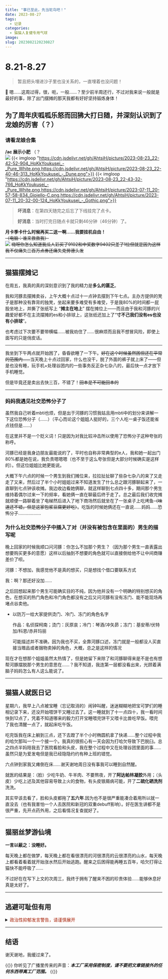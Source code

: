 ```yaml
---
title: "事已至此，先当鸵鸟吧！"
date: 2023-08-27
tags:
  - 记录
categories:
  - 猫猫人复健专用气球
image:
slug: 2023082120230827
---
```


# 8.21-8.27

> 暂且把头埋进沙子里也没关系的，一直埋着也没问题！
> 

<aside>
💨 嗯……这周过得，很，呃，一般……？至少前半周还行，不过对我来说一般就是最好的事，除了出门摆摊的那天我都有好好坚持锻炼身体！

</aside>

## 为了周年庆呱呱乐怒而回狒大打日随，并深刻认识到了龙娘的厉害（？）

### **请看龙娘合集**
**/ac 展示小肥** （？<br/>
![](https://cdn.jsdelivr.net/gh/AhtsiH/picture/2023-08-22_16-09-55-258_Gioiello-C.png)
{{< imgloop "https://cdn.jsdelivr.net/gh/AhtsiH/picture/2023-08-23_22-42-52-904_HoKkYoukusei_-_Pure_White.png,https://cdn.jsdelivr.net/gh/AhtsiH/picture/2023-08-23_22-40-46-313_HoKkYoukusei_-_Dune.png">}}
{{< imgloop "https://cdn.jsdelivr.net/gh/AhtsiH/picture/2023-08-23_22-43-32-766_HoKkYoukusei_-_Pure_White.png,https://cdn.jsdelivr.net/gh/AhtsiH/picture/2023-07-11_20-57-58-834_Gioiello-C.png,https://cdn.jsdelivr.net/gh/AhtsiH/picture/2023-07-11_20-32-00-124_HoKkYoukusei_-_Gothic.png">}} 


> **坏消息**：在第四天随完之后忘了下线挂完了点卡。
> 
> 
> **好消息**：当时打完日随点卡就只剩46分钟（46分钟）了。
> 

**月卡季卡什么时候再买二送一啊……我要挂机自由！**<br/>
~~（电脑：谁来救救我）~~<br/>
![](https://cdn.jsdelivr.net/gh/AhtsiH/picture/0a2dec5fad84c2ca.png)
~~嗨呀你怎么知道我瓜人彩买了9102和中奖数字9402只差了1位但就是因为这样我不仅痛失三百万点券还痛失克劳德头发~~

---

## 猫猫摆摊记

在周五，我真的真的深刻意识到了我的精力是**多么的匮乏**。

我和河豚去摆摊卖谷，上午大概十点过十一点钟去摆到下午七点。主办方提供的凳子是那种没有靠背的独凳，坐起来要多难受有多难受，于是我80%的时间都一屁股坐地上，并撕了张纸写上 “**摊主在地上**” 摆在摊位上——而且由于我和河豚的兴趣爱好都不在主流摆摊的es和小排球上，这张纸还加上了“**寸不己我们没有es也没有小排球**”。

也考虑过下次要不要带横幅……被我劝住了……很麻烦而且我不想冒风险，即使上面写的只是俏皮话。

---

我坐到下午两点就开始困了，昏昏欲睡了一下午。~~好在这个时候虽然困但还在平常的范围内……~~当天晚上十点过回家，什么也没干，脱了外面的裤子就上床了——但是也没有睡，玩手机+处理谷团内的一些事务反正杂七杂八的，最后快一点才放下手机睡觉。

但是毕竟还是卖出去快三百，不错了！~~回本是不可能回本的~~

---

### 妈妈我遇见社交恐怖分子了

虽然我自己听着mbti也烦，但是出于河豚的习惯我姑且用mbti中的划分来讲解一下这位恐怖分子（……）（平心而论这个姐姐人挺好的，三个人吃一桌子饭还能省点钱但是……）

在这里并不是一个贬义词！只是因为对我比较冲击所以使用了恐怖分子这种夸张的称呼。

河豚已经是我身边朋友最能说的了，平时也自称非常典型的e人，我和她一起出门80%都是她在说，我负责嗯嗯嗯（也不至于这么夸张但是大部分时候确实是这样的）。但这位姐姐比她更能说。

大概下午六点的时候一个男生到我们摊位来，拉拉扯扯聊了些杂七杂八的来了又走走了又来，然后过了半个小时姐姐过来不知道发生了什么总之跟河豚聊起来了，一直聊到七点钟该收摊。我边收边看她俩聊，就这样聊到七点四十多，期间那个男生维持着偶尔过来一下的频率，看她俩一直在聊最后终于走了。总之最后我们收完摊就顺便一路聊着坐了电梯然后进入了地下商场然后就坐在了一张桌子上吃烤鱼~~（味道还不错，但是这家包浆豆腐更好吃）~~。吃饭的时候她俩还在一直说……妈妈……恐怖分子………………

### 为什么社交恐怖分子中**插入了对（并没有被包含在里面的）男生的描写**呢

晚上回家的时候我顺口问河豚：你怎么不加那个男生？（因为那个男生一直表露出想要购买更多的意愿）这样以后抽到不想要的角色就可以直接倒给他不让中间商赚差价了呗。

河豚：不想加，我感觉他不是真的想买，只是想找个借口要联系方式

我：啊？那还好没加……

之后回想起来那个男生可能确实目的不纯，因为他并没有一个明确的特别想买的角色，在想买的热门角色和冷门角色都没有之后又问河豚有没有冻门、能不能现场再堵点谷卖他。

- 以防万一给大家提供烫门、冷门、冻门的角色名字
    
    作品：名侦探柯南；烫门：灰原哀；冷门：琴酒/冲矢昴；冻门：基安蒂/伏特加/科恩/赤井玛丽
    
    可能描述并不准确，因为我也不买，全靠河豚口述，冻门就是一般都没人买直接当赠品或者捆物卖掉的角色，大概，总之是这样的情况
    

现在才在想那个姐姐虽然太热情了，但是她留下来除了和河豚聊得来是不是也有想帮河豚摆脱那个男生的意思在……？我不知道，我连第一层都没看出来，光顾着满脑子妈妈怎么有人这么能说了。

---
## 猫猫人就医日记

星期六，我早上八点被宝睡（忘记取消的）闹钟叫醒，迷迷糊糊地把宝可梦们的睡相记录下来，还没开始喂饼干又睡过去了。这一睡就到了十一点四十，我一看时间快到12点了，凭着不知道哪来的毅力打开宝睡喂完饼干又喂卡比兽吃早饭。喂完了我也清醒一点了，就起床吃午饭。

吃完饭我在床上躺到三点，还下去蹬了半个小时椭圆机拿了快递……整个过程中我的哈欠那叫一个一个接一个。我真的很担心有一天会因为打哈欠导致下巴脱臼。总之四点半妈陪我去了医院看脸和头皮，我在整个过程中又在处理谷团里面的事……虽然只是为爱发电但是我已经隐隐约约有种上班的错觉。

六点钟到家我又瘫倒在床……谢天谢地周日没有事我可以睡到自然醒。

就医的结果是：（脸）少吃牛奶、牛羊肉、不要熬夜，开了**阿达帕林凝胶**外用；（头皮）少吃上述及其他容易导致上火的食物，有头皮银屑病可能，开了**二硫化硒洗剂**洗洗。

其实早该去看了，脸和头皮都拖了**五六年**.因为也不是很严重能凑合着用所以就一直没去（也有我害怕一个人去医院和新冠的双重debuff影响）。好在医生讲都不是很严重，先开点药外用，之后看情况复查就好了。


---

## 猫丽丝梦游仙境

**一言以蔽之：没睡好。**

每天晚上都在做梦，每天晚上都在看很漂亮的河很漂亮的云很漂亮的山水，每天晚上都看着看着就开始涨水然后开始逃跑。醒来之后困得能再睡五百年，哈欠打得让猫快不能呼吸了……

不过好在在写下上文的次周三，我终于拥有了醒来不困的珍贵体验……能够休息好真是太好了。

---
## 逃避可耻但有用

<details>
<summary><font color= #a61c00>政治性抑郁发言警告，请谨慎展开</font></summary>
总之24号左右又回到了去年下半年的那种绝望和无力的状态里，也不是说我有什么政见要发表，我只是觉得我不想看到那些宣传，我不想听、不想看、不想想。

在这种事情上妈妈反而比现实中认识的同龄人更像我的同温层……但眼睁睁地面对认识的人讲出那些话对我实在是一种反复冲击——每次看见她说这样的话，每次我都会在大脑里面过一遍她从前类似的发言……这怎么不能算是一种多重创伤呢。

出于自我保护的心理，我基本上不会确实地提到网上的敏感词汇，无论是在网上还是现实里。所以我也不会主动地找现实里认识的人去聊时事相关的话题……我不敢，我是一个很怯懦的人。哪怕隐晦地提起，也是在我经过一些事情之后，侧面认识到对方至少和我抱持着类似的想法，才敢在边边上擦过那么一词半句。

对我来说，至少对我的心理状态来说，不听不看不想才是最好的解决方法。
</details>

---

## 结语

谢天谢地，我缓过来了。

{{<card>}}
你听见了广播里传来的声音：***本工厂采用保密制度，请不要把文章链接外的任何东西带离工厂范围。***
{{</card>}}
